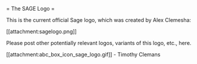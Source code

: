 = The SAGE Logo =

This is the current official Sage logo, which was created by Alex Clemesha:

 [[attachment:sagelogo.png]]

Please post other potentially relevant logos, variants of this logo, etc., here. 

 [[attachment:abc_box_icon_sage_logo.gif]] - Timothy Clemans

